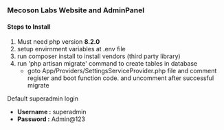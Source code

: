 <h3>Mecoson Labs Website and AdminPanel</h3>

<h4>Steps to Install</h4>
<ol>
    <li>Must need php version <strong>8.2.0</strong></li>
    <li>setup envirnment variables at .env file</li>
    <li>run composer install to install vendors (third party library)</li>
    <li>
        run 'php artisan migrate' command to create tables in database
        <ul>
            <li>goto App/Providers/SettingsServiceProvider.php file and comment register and boot function code. and uncomment after successful migrate</li>
        </ul>
    </li>
</ol>



<p>Default superadmin login</p>
<ul>
    <li><strong>Username :</strong> superadmin</li>
    <li><strong>Password :</strong> Admin@123</li>
</ul>